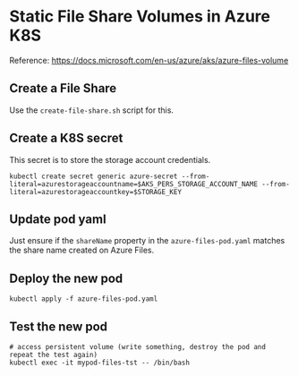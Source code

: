 # Static File Share Volumes in Azure K8S

Reference: https://docs.microsoft.com/en-us/azure/aks/azure-files-volume

## Create a File Share

Use the `create-file-share.sh` script for this.

## Create a K8S secret

This secret is to store the storage account credentials.

```shell
kubectl create secret generic azure-secret --from-literal=azurestorageaccountname=$AKS_PERS_STORAGE_ACCOUNT_NAME --from-literal=azurestorageaccountkey=$STORAGE_KEY
```

## Update pod yaml

Just ensure if the `shareName` property in the `azure-files-pod.yaml` matches the share name created on Azure Files.

## Deploy the new pod

```shell
kubectl apply -f azure-files-pod.yaml
```

## Test the new pod

```shell
# access persistent volume (write something, destroy the pod and repeat the test again)
kubectl exec -it mypod-files-tst -- /bin/bash
```
